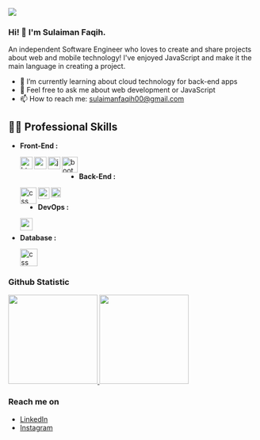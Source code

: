 ![](https://github.com/slmnfqh/PengalamanBelajar/blob/main/header_.png)

### Hi! 👋 I'm Sulaiman Faqih.

An independent Software Engineer who loves to create and share projects about web and mobile technology! I've enjoyed JavaScript and make it the main language in creating a project.

<!-- - 🔭 I’m currently working on <a href="https://github.com/dicodingacademy">@dicodingacademy</a> -->
- 🌱 I’m currently learning about cloud technology for back-end apps
- 💬 Feel free to ask me about web development or JavaScript
- 📫 How to reach me: sulaimanfaqih00@gmail.com
  <!-- - ⚡ Fun fact: Father of a daughter -->

## 👨‍💻 Professional Skills
- **Front-End :**

  <a href="#"><img align="left" alt="html" title="html" width="25px" src=https://upload.wikimedia.org/wikipedia/commons/thumb/3/38/HTML5_Badge.svg/800px-HTML5_Badge.svg.png></a>
  <a href="#"><img align="left" alt="css" title="css" width="25px" src=https://upload.wikimedia.org/wikipedia/commons/thumb/6/62/CSS3_logo.svg/2048px-CSS3_logo.svg.png></a>
  <a href="#"><img align="left" alt="javascript" title="JavaScript" width="25px" src=https://upload.wikimedia.org/wikipedia/commons/thumb/6/6a/JavaScript-logo.png/800px-JavaScript-logo.png></a>
  <a href="#"><img align="left" alt="bootstrap" title="bootstrap" width="32px" src=https://upload.wikimedia.org/wikipedia/commons/thumb/b/b2/Bootstrap_logo.svg/2560px-Bootstrap_logo.svg.png></a>
  <br>
  
 - **Back-End :**

    <a href="#"><img align="left" alt="css" title="php" width="33px" src=https://upload.wikimedia.org/wikipedia/commons/thumb/2/27/PHP-logo.svg/2560px-PHP-logo.svg.png></a>
    <a href="#"><img align="left" alt="css" title="php" width="23px" src=https://upload.wikimedia.org/wikipedia/commons/thumb/9/9a/Laravel.svg/985px-Laravel.svg.png></a>
  <a href="#"><img align="left" alt="NodeJS" title="NodeJS" width="20px" src="https://seeklogo.com/images/N/nodejs-logo-FBE122E377-seeklogo.com.png" /></a>
   <br>

  - **DevOps :**

    <a href="#"><img align="left" alt="css" title="php" width="25px" src=https://www.gstatic.com/devrel-devsite/prod/v85f54088ef7777280c83d69d659572c5ef9931b8141761ffdab023f32799d208/cloud/images/favicons/onecloud/apple-icon.png></a>
   <br>

  - **Database :**

    <a href="#"><img align="left" alt="css" title="php" width="35px" src=https://cdn.freebiesupply.com/logos/large/2x/mysql-5-logo-png-transparent.png></a>
   <br>
   <br>


  
### Github Statistic
<p align="left">
<a href=https://github.com/slmnfqh>
  <img height="180em" src="https://github-readme-stats-eight-theta.vercel.app/api?username=slmnfqh&show_icons=true&theme=algolia&include_all_commits=true&count_private=true"/>
  <img height="180em" src="https://github-readme-stats-eight-theta.vercel.app/api/top-langs/?username=slmnfqh&layout=compact&langs_count=8&theme=algolia"/>
</a>
</p>


### Reach me on
- <a href=https://www.linkedin.com/in/sulaiman-faqih-664616138/>LinkedIn</a>
- <a href=https://www.instagram.com/slmnfqh>Instagram</a>
<!--
**slmnfqh/slmnfqh** is a ✨ _special_ ✨ repository because its `README.md` (this file) appears on your GitHub profile.

Here are some ideas to get you started:

- 🔭 I’m currently working on ...
- 🌱 I’m currently learning ...
- 👯 I’m looking to collaborate on ...
- 🤔 I’m looking for help with ...
- 💬 Ask me about ...
- 📫 How to reach me: ...
- 😄 Pronouns: ...
- ⚡ Fun fact: ...
-->
